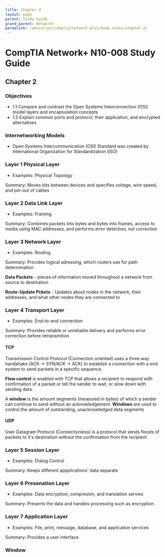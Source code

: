```yaml
---
title: Chapter d 
layout: page
parent: Study Guide 
grand_parent: Network+
permalink: /education/comptia/network-plus/book-notes/chapter-2/
---
```


# CompTIA Network+ N10-008 Study Guide

## Chapter 2

### Objectives

- 1.1 Compare and contrast the Open Systems Interconnection (OSI) model layers and encapsulation concepts
- 1.5 Explain common ports and protocol, their application, and encrypted alternatives

### Internetworking Models

- Open Systems Intercommunication (OSI) Standard was created by International Organization for Standardization (ISO)

### Layer 1 Physical Layer

- Examples: Physical Topology

Summary: Moves bits between devices and specifies voltage, wire speed, and pin-out of cables

### Layer 2 Data Link Layer

- Examples: Framing

Summary: Combines packets into bytes and bytes into frames, access to media using MAC addresses, and performs error detection, not correction

### Layer 3 Network Layer

- Examples: Routing

Summary: Provides logical adressing, which routers use for path determination

**Data Packets** - pieces of information moved throughout a network from source to destination

**Route-Update Pckets** - Updates about nodes in the network, their addresses, and what other nodes they are connected to

### Layer 4 Transport Layer

- Examples: End-to-end connection

Summary: Provides reliable or unreliable delivery and performs error correction before retransmition

#### TCP

Transmission Control Protocol (Connection oriented) uses a three way handshake (ACK -> SYN/ACK -> ACK) to establish a connection with a end system to send packets in a specific sequence.

**Flow control** is enabled with TCP that allows a recipient to respond with confirmation of a packet or tell the sender to wait, or slow down with sending data.

A **window** is the amount segments (measured in bytes) of which a sender can continue to send without an acknowledgement. **Windows** are used to control the amount of outstanding, unacknowledged data segments 

#### UDP

User Datagram Protocol (Connectionless) is a protocol that sends floods of packets to it's destination without the confirmation from the recipient

### Layer 5 Session Layer

- Examples: Dialog Control

Summary: Keeps different appplications' data separate

### Layer 6 Presenation Layer

- Examples: Data encryption, compresion, and translation servies

Summary: Presents the data and handels processing such as encryption

### Layer 7 Application Layer

- Examples: File, print, message, database, and applicaiton services

Summary: Provides a user interface

### Window

